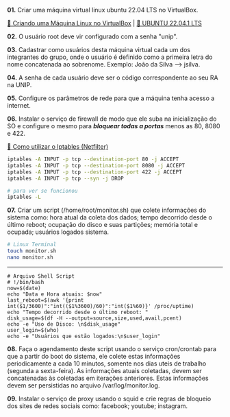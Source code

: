 <p><b>01.</b> Criar uma máquina virtual linux ubuntu 22.04 LTS no VirtualBox.</p>

[🔗 Criando uma Máquina Linux no VirtualBox](https://www.youtube.com/watch?v=7FCYFy0J4NQ) | [🔗 UBUNTU 22.04.1 LTS](https://ubuntu.com/download/desktop)
<p><b>02.</b> O usuário root deve vir configurado com a senha "unip".</p>
<p><b>03.</b> Cadastrar como usuários desta máquina virtual cada um dos integrantes do grupo, onde o usuário é definido como a primeira letra do nome concatenada ao sobrenome. Exemplo: João da Silva --> jsilva.</p>
<p><b>04.</b> A senha de cada usuário deve ser o código correspondente ao seu RA na UNIP.</p>
<p><b>05.</b> Configure os parâmetros de rede para que a máquina tenha acesso a internet.</p>
<p><b>06.</b> Instalar o serviço de firewall de modo que ele suba na inicialização do SO e configure o mesmo para <b><i>bloquear todas a portas</i></b> menos as 80, 8080 e 422.</p>

[🔗 Como utilizar o Iptables (Netfilter)](https://terminalroot.com.br/2014/11/como-utilizar-o-iptables-netfilter.html)

```bash
iptables -A INPUT -p tcp --destination-port 80 -j ACCEPT
iptables -A INPUT -p tcp --destination-port 8080 -j ACCEPT
iptables -A INPUT -p tcp --destination-port 422 -j ACCEPT
iptables -A INPUT -p tcp --syn -j DROP

# para ver se funcionou
iptables -L
```

<p><b>07.</b> Criar um script (/home/root/monitor.sh) que colete informações do sistema como: hora atual da coleta dos dados; tempo decorrido desde o último reboot; ocupação do disco e suas partições; memória total e ocupada; usuários logados sistema.</p>

```bash
# Linux Terminal
touch monitor.sh
nano monitor.sh
```
------------
```shell
# Arquivo Shell Script
# !/bin/bash
now=$(date)
echo "Data e Hora atuais: $now"
last_reboot=$(awk '{print int($1/3600)":"int(($1%3600)/60)":"int($1%60)}' /proc/uptime)
echo "Tempo decorrido desde o último reboot: "
disk_usage=$(df -H --output=source,size,used,avail,pcent)
echo -e "Uso de Disco: \n$disk_usage"
user_login=$(who)
echo -e "Usuários que estão logados:\n$user_login"
```

<p><b>08.</b> Faça o agendamento deste script usando o serviço cron/crontab para que a partir do boot do sistema, ele colete estas informações periodicamente a cada 10 minutos, somente nos dias uteis de trabalho (segunda a sexta-feira). As informações atuais coletadas, devem ser concatenadas às coletadas em iterações anteriores. Estas informações devem ser persistidas no arquivo /var/log/monitor.log.</p>
<p><b>09.</b> Instalar o serviço de proxy usando o squid e crie regras de bloqueio dos sites de redes sociais como: facebook; youtube; instagram.</p>

